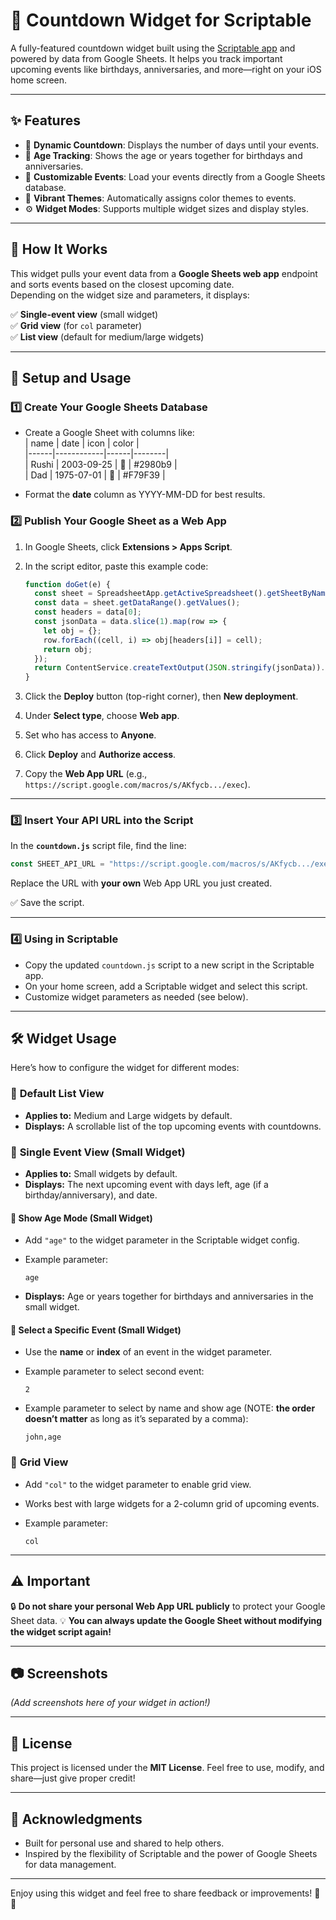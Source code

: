 # 🎉 Countdown Widget for Scriptable

A fully-featured countdown widget built using the [Scriptable app](https://scriptable.app) and powered by data from Google Sheets. It helps you track important upcoming events like birthdays, anniversaries, and more—right on your iOS home screen.

---

## ✨ Features

- 📅 **Dynamic Countdown**: Displays the number of days until your events.
- 🎂 **Age Tracking**: Shows the age or years together for birthdays and anniversaries.
- 📝 **Customizable Events**: Load your events directly from a Google Sheets database.
- 🎨 **Vibrant Themes**: Automatically assigns color themes to events.
- ⚙️ **Widget Modes**: Supports multiple widget sizes and display styles.

---

## 🚀 How It Works

This widget pulls your event data from a **Google Sheets web app** endpoint and sorts events based on the closest upcoming date.  
Depending on the widget size and parameters, it displays:

✅ **Single-event view** (small widget)  
✅ **Grid view** (for `col` parameter)  
✅ **List view** (default for medium/large widgets)  

---

## 🔧 Setup and Usage

### 1️⃣ Create Your Google Sheets Database

- Create a Google Sheet with columns like:  
  | name | date       | icon | color  |  
  |------|------------|------|--------|  
  | Rushi | 2003-09-25 | 🎂   | #2980b9 |  
  | Dad   | 1975-07-01 | 🎂   | #F79F39 |  

- Format the **date** column as YYYY-MM-DD for best results.

### 2️⃣ Publish Your Google Sheet as a Web App

1. In Google Sheets, click **Extensions > Apps Script**.  
2. In the script editor, paste this example code:

    ```javascript
    function doGet(e) {
      const sheet = SpreadsheetApp.getActiveSpreadsheet().getSheetByName("Sheet1");
      const data = sheet.getDataRange().getValues();
      const headers = data[0];
      const jsonData = data.slice(1).map(row => {
        let obj = {};
        row.forEach((cell, i) => obj[headers[i]] = cell);
        return obj;
      });
      return ContentService.createTextOutput(JSON.stringify(jsonData)).setMimeType(ContentService.MimeType.JSON);
    }
    ```

3. Click the **Deploy** button (top-right corner), then **New deployment**.  
4. Under **Select type**, choose **Web app**.  
5. Set who has access to **Anyone**.  
6. Click **Deploy** and **Authorize access**.  
7. Copy the **Web App URL** (e.g., `https://script.google.com/macros/s/AKfycb.../exec`).

---

### 3️⃣ Insert Your API URL into the Script

In the **`countdown.js`** script file, find the line:

```javascript
const SHEET_API_URL = "https://script.google.com/macros/s/AKfycb.../exec";
````

Replace the URL with **your own** Web App URL you just created.

✅ Save the script.

---

### 4️⃣ Using in Scriptable

* Copy the updated `countdown.js` script to a new script in the Scriptable app.
* On your home screen, add a Scriptable widget and select this script.
* Customize widget parameters as needed (see below).

---

## 🛠️ Widget Usage

Here’s how to configure the widget for different modes:

### 🔹 **Default List View**

* **Applies to:** Medium and Large widgets by default.
* **Displays:** A scrollable list of the top upcoming events with countdowns.

### 🔹 **Single Event View (Small Widget)**

* **Applies to:** Small widgets by default.
* **Displays:** The next upcoming event with days left, age (if a birthday/anniversary), and date.

#### 🔹 Show Age Mode (Small Widget)

* Add `"age"` to the widget parameter in the Scriptable widget config.
* Example parameter:

  ```
  age
  ```
* **Displays:** Age or years together for birthdays and anniversaries in the small widget.

#### 🔹 Select a Specific Event (Small Widget)

* Use the **name** or **index** of an event in the widget parameter.
* Example parameter to select second event:

  ```
  2
  ```
* Example parameter to select by name and show age (NOTE: **the order doesn’t matter** as long as it’s separated by a comma):

  ```
  john,age
  ```

### 🔹 **Grid View**

* Add `"col"` to the widget parameter to enable grid view.
* Works best with large widgets for a 2-column grid of upcoming events.
* Example parameter:

  ```
  col
  ```

---

## ⚠️ Important

🔒 **Do not share your personal Web App URL publicly** to protect your Google Sheet data.
💡 **You can always update the Google Sheet without modifying the widget script again!**

---

## 📷 Screenshots

*(Add screenshots here of your widget in action!)*

---

## 📜 License

This project is licensed under the **MIT License**.
Feel free to use, modify, and share—just give proper credit!

---

## 🙌 Acknowledgments

* Built for personal use and shared to help others.
* Inspired by the flexibility of Scriptable and the power of Google Sheets for data management.

---

Enjoy using this widget and feel free to share feedback or improvements! 🚀✨